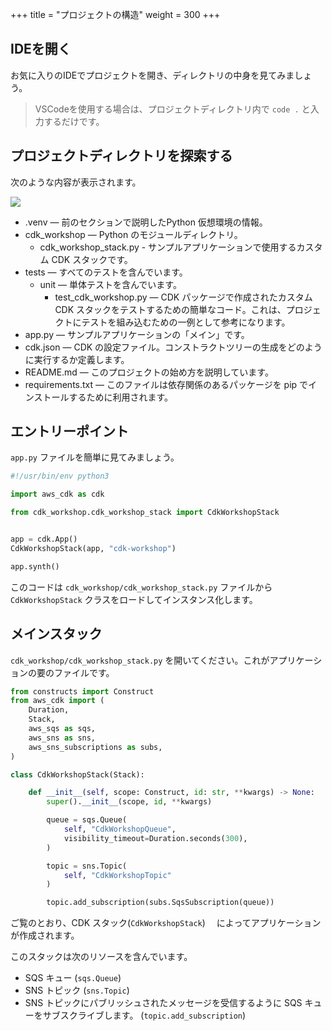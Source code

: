 +++
title = "プロジェクトの構造"
weight = 300
+++

## IDEを開く

お気に入りのIDEでプロジェクトを開き、ディレクトリの中身を見てみましょう。

> VSCodeを使用する場合は、プロジェクトディレクトリ内で `code .` と入力するだけです。

## プロジェクトディレクトリを探索する

次のような内容が表示されます。

![](./structure.png)

* .venv — 前のセクションで説明したPython 仮想環境の情報。
* cdk_workshop — Python のモジュールディレクトリ。
  <!-- * cdk_workshop.egg-info - Folder that contains build information relevant for the packaging on the project -->
  * cdk_workshop_stack.py - サンプルアプリケーションで使用するカスタム CDK スタックです。
* tests — すべてのテストを含んでいます。
  * unit — 単体テストを含んでいます。
    * test_cdk_workshop.py — CDK パッケージで作成されたカスタム CDK スタックをテストするための簡単なコード。これは、プロジェクトにテストを組み込むための一例として参考になります。
* app.py — サンプルアプリケーションの「メイン」です。
* cdk.json — CDK の設定ファイル。コンストラクトツリーの生成をどのように実行するか定義します。
* README.md — このプロジェクトの始め方を説明しています。
* requirements.txt — このファイルは依存関係のあるパッケージを pip でインストールするために利用されます。<!-- In this case, it contains only -e . This tells pip to install the requirements specified in setup.py. It also tells pip to run python setup.py develop to install the code in the cdk_workshop module so that it can be edited in place. -->
<!-- * setup.py — この Python パッケージの構築方法と依存関係を定義します。 -->

## エントリーポイント

`app.py` ファイルを簡単に見てみましょう。

```python
#!/usr/bin/env python3

import aws_cdk as cdk

from cdk_workshop.cdk_workshop_stack import CdkWorkshopStack


app = cdk.App()
CdkWorkshopStack(app, "cdk-workshop")

app.synth()
```

このコードは `cdk_workshop/cdk_workshop_stack.py` ファイルから
`CdkWorkshopStack` クラスをロードしてインスタンス化します。

## メインスタック

`cdk_workshop/cdk_workshop_stack.py` を開いてください。これがアプリケーションの要のファイルです。

```python
from constructs import Construct
from aws_cdk import (
    Duration,
    Stack,
    aws_sqs as sqs,
    aws_sns as sns,
    aws_sns_subscriptions as subs,
)

class CdkWorkshopStack(Stack):

    def __init__(self, scope: Construct, id: str, **kwargs) -> None:
        super().__init__(scope, id, **kwargs)

        queue = sqs.Queue(
            self, "CdkWorkshopQueue",
            visibility_timeout=Duration.seconds(300),
        )

        topic = sns.Topic(
            self, "CdkWorkshopTopic"
        )

        topic.add_subscription(subs.SqsSubscription(queue))
```

ご覧のとおり、CDK スタック(`CdkWorkshopStack`)　 によってアプリケーションが作成されます。

このスタックは次のリソースを含んでいます。

- SQS キュー (`sqs.Queue`)
- SNS トピック (`sns.Topic`)
- SNS トピックにパブリッシュされたメッセージを受信するように SQS キューをサブスクライブします。 (`topic.add_subscription`)
